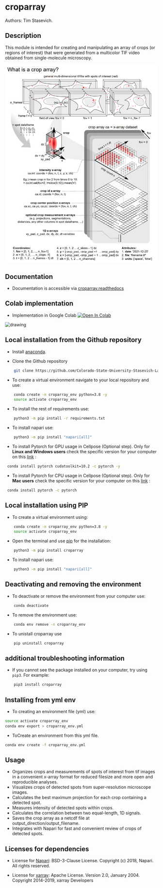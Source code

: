 # croparray
Authors: Tim Stasevich.

## Description
This module is intended for creating and manipulating an array of crops (or regions of interest) that were generated from a multicolor TIF video obtained from single-molecule microscopy.

<img src= https://github.com/Colorado-State-University-Stasevich-Lab/croparray/raw/main/docs/images/Fig1-CropArrayConceptV4.png alt="drawing" width="600"/>


## Documentation 
* Documentation is accessible via [croparray.readthedocs](https://croparray.readthedocs.io) 

## Colab implementation

 * Implementation in Google Colab [![Open In Colab](https://colab.research.google.com/assets/colab-badge.svg)]( https://colab.research.google.com/drive/1Ru-_ak9PpW9bGM_H9SlffmdDQOxG16-4?usp=sharing)

<img src= https://github.com/Colorado-State-University-Stasevich-Lab/croparray/raw/main/docs/images/Croparray.gif alt="drawing" width="1000"/>

## Local installation from the Github repository

* Install [anaconda](https://anaconda.org).

* Clone the Github repository
```bash
    git clone https://github.com/Colorado-State-University-Stasevich-Lab/croparray.git
```

* To create a virtual environment navigate to your local repository and use:
```bash
    conda create -n croparray_env python=3.8 -y
    source activate croparray_env
```

* To install the rest of requirements use:
```bash
    python3 -m pip install -r requirements.txt
```

* To install napari use:
```bash
    python3 -m pip install "napari[all]"
```

* To install Pytorch for GPU usage in Cellpose (Optional step). Only for **Linux and Windows users** check the specific version for your computer on this [link]( https://pytorch.org/get-started/locally/) :
```sh
 conda install pytorch cudatoolkit=10.2 -c pytorch -y
```
* To install Pytorch for CPU usage in Cellpose (Optional step). Only for **Mac users** check the specific version for your computer on this [link]( https://pytorch.org/get-started/locally/) :
```sh
 conda install pytorch -c pytorch
```

## Local installation using PIP

* To create a virtual environment using:

```bash
    conda create -n croparray_env python=3.8 -y
    source activate croparray_env
```

* Open the terminal and use [pip](https://pip.pypa.io/en/stable/) for the installation:
```bash
    python3 -m pip install croparray
```

* To install napari use:
```bash
    python3 -m pip install "napari[all]"
```

## Deactivating and removing the environment

* To deactivate or remove the environment from your computer use:
```bash
    conda deactivate
```
* To remove the environment use:
```bash
    conda env remove -n croparray_env
```
* To unistall croparray use
```bash
    pip uninstall croparray
```

## additional troubleshooting information
* If you cannot see the package installed on your computer, try using ```pip3```. For example: 
```bash
    pip3 install croparray
```

## Installing from yml env

* To creating an environment file (yml) use:
```sh
source activate croparray_env
conda env export > croparray_env.yml
```

* ToCreate an environment from this yml file.
```sh
conda env create -f croparray_env.yml
```

## Usage

* Organizes crops and measurements of spots of interest from tif images in a convenient x-array format for reduced filesize and more open and reproducible analyses.
* Visualizes crops of detected spots from super-resolution microscope images.
* Calculates the best maximum projection for each crop containing a detected spot.
* Measures intensity of detected spots within crops.
* Calculates the correlation between two equal-length, 1D signals.
* Saves the crop array as a netcdf file at output_direction/output_filename.
* Integrates with Napari for fast and convenient review of crops of detected spots.

## Licenses for dependencies
- License for [Napari](https://github.com/napari/napari): BSD-3-Clause License. Copyright (c) 2018, Napari. All rights reserved.

- License for [xarray](https://github.com/pydata/xarray): Apache License. Version 2.0, January 2004. Copyright 2014-2019, xarray Developers
